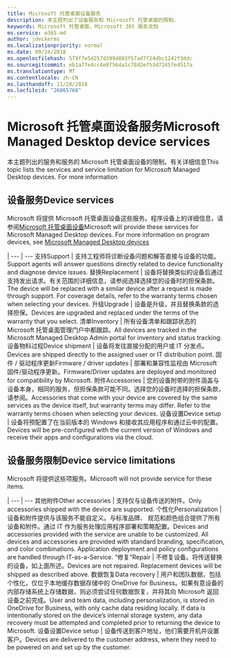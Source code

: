 ```yaml
---
title: Microsoft 托管桌面设备服务
description: 本主题列出了设备服务和 Microsoft 托管桌面的限制。
keywords: Microsoft 托管桌面，Microsoft 365 服务文档
ms.service: m365-md
author: jdeckerms
ms.localizationpriority: normal
ms.date: 09/24/2018
ms.openlocfilehash: 579f7e5d257d399d803f57ad7f24dbc1242f3ddc
ms.sourcegitcommit: eb1a77e4cc4e8f564a1c78d2ef53d7245fe4517a
ms.translationtype: MT
ms.contentlocale: zh-CN
ms.lasthandoff: 11/28/2018
ms.locfileid: "26865768"
---
```

# <a name="microsoft-managed-desktop-device-services"></a><span data-ttu-id="24ef2-104">Microsoft 托管桌面设备服务</span><span class="sxs-lookup"><span data-stu-id="24ef2-104">Microsoft Managed Desktop device services</span></span>

<span data-ttu-id="24ef2-p101">本主题列出的服务和服务的 Microsoft 托管桌面设备的限制。有关详细信息</span><span class="sxs-lookup"><span data-stu-id="24ef2-p101">This topic lists the services and service limitation for Microsoft Managed Desktop devices. For more information</span></span> 

## <a name="device-services"></a><span data-ttu-id="24ef2-107">设备服务</span><span class="sxs-lookup"><span data-stu-id="24ef2-107">Device services</span></span>

<span data-ttu-id="24ef2-p102">Microsoft 将提供 Microsoft 托管桌面设备这些服务。程序设备上的详细信息，请参阅[Microsoft 托管桌面设备](device-list.md)</span><span class="sxs-lookup"><span data-stu-id="24ef2-p102">Microsoft will provide these services for Microsoft Managed Desktop devices. For more information on program devices, see [Microsoft Managed Desktop devices](device-list.md)</span></span>

 | 
 --- | ---
<span data-ttu-id="24ef2-110">支持</span><span class="sxs-lookup"><span data-stu-id="24ef2-110">Support</span></span> | <span data-ttu-id="24ef2-111">支持工程师将诊断设备问题和解答直接与设备的功能。</span><span class="sxs-lookup"><span data-stu-id="24ef2-111">Support agents will answer questions directly related to device functionality and diagnose device issues.</span></span>
<span data-ttu-id="24ef2-112">替换</span><span class="sxs-lookup"><span data-stu-id="24ef2-112">Replacement</span></span> | <span data-ttu-id="24ef2-p103">设备将替换类似的设备后通过支持发出请求。有关范围的详细信息，请参阅选择选择您的设备时的担保条款。</span><span class="sxs-lookup"><span data-stu-id="24ef2-p103">The device will be replaced with a similar device after a request is made through support. For coverage details, refer to the warranty terms chosen when selecting your devices.</span></span>
<span data-ttu-id="24ef2-115">升级</span><span class="sxs-lookup"><span data-stu-id="24ef2-115">Upgrade</span></span> | <span data-ttu-id="24ef2-116">设备是升级，并且替换条款的选择担保。</span><span class="sxs-lookup"><span data-stu-id="24ef2-116">Devices are upgraded and replaced under the terms of the warranty that you select.</span></span>
<span data-ttu-id="24ef2-117">清单</span><span class="sxs-lookup"><span data-stu-id="24ef2-117">Inventory</span></span> | <span data-ttu-id="24ef2-118">所有设备清单和跟踪状态的 Microsoft 托管桌面管理门户中都跟踪。</span><span class="sxs-lookup"><span data-stu-id="24ef2-118">All devices are tracked in the Microsoft Managed Desktop Admin portal for inventory and status tracking.</span></span>
<span data-ttu-id="24ef2-119">设备物料过程</span><span class="sxs-lookup"><span data-stu-id="24ef2-119">Device shipment</span></span> |   <span data-ttu-id="24ef2-120">设备将发往直接分配的用户或 IT 分发点。</span><span class="sxs-lookup"><span data-stu-id="24ef2-120">Devices are shipped directly to the assigned user or IT distribution point.</span></span>
<span data-ttu-id="24ef2-121">固件 / 驱动程序更新</span><span class="sxs-lookup"><span data-stu-id="24ef2-121">Firmware / driver updates</span></span> | <span data-ttu-id="24ef2-122">部署和兼容性监视由 Microsoft 固件/驱动程序更新。</span><span class="sxs-lookup"><span data-stu-id="24ef2-122">Firmware/Driver updates are deployed and monitored for compatibility by Microsoft.</span></span> 
<span data-ttu-id="24ef2-123">附件</span><span class="sxs-lookup"><span data-stu-id="24ef2-123">Accessories</span></span> | <span data-ttu-id="24ef2-p104">您的设备附带的附件涵盖与设备本身，相同的服务，但担保条款可能不同。选择您的设备时选择的担保条款，请参阅。</span><span class="sxs-lookup"><span data-stu-id="24ef2-p104">Accessories that come with your device are covered by the same services as the device itself, but warranty terms may differ. Refer to the warranty terms chosen when selecting your devices.</span></span> 
<span data-ttu-id="24ef2-126">设备设置</span><span class="sxs-lookup"><span data-stu-id="24ef2-126">Device setup</span></span>    | <span data-ttu-id="24ef2-127">设备将预配置了在当前版本的 Windows 和接收其应用程序和通过云中的配置。</span><span class="sxs-lookup"><span data-stu-id="24ef2-127">Devices will be pre-configured with the current version of Windows and receive their apps and configurations via the cloud.</span></span> 

## <a name="device-service-limitations"></a><span data-ttu-id="24ef2-128">设备服务限制</span><span class="sxs-lookup"><span data-stu-id="24ef2-128">Device service limitations</span></span>

<span data-ttu-id="24ef2-129">Microsoft 将提供这些项服务。</span><span class="sxs-lookup"><span data-stu-id="24ef2-129">Microsoft will not provide service for these items.</span></span>

 | 
 --- | ---
<span data-ttu-id="24ef2-130">其他附件</span><span class="sxs-lookup"><span data-stu-id="24ef2-130">Other accessories</span></span> | <span data-ttu-id="24ef2-131">支持仅与设备传送的附件。</span><span class="sxs-lookup"><span data-stu-id="24ef2-131">Only accessories shipped with the device are supported.</span></span>
<span data-ttu-id="24ef2-132">个性化</span><span class="sxs-lookup"><span data-stu-id="24ef2-132">Personalization</span></span> | <span data-ttu-id="24ef2-p105">设备和附件提供与该服务不能自定义。与标准品牌、 规范和颜色组合提供了所有设备和附件。通过 IT 作为服务处理应用程序部署和策略配置。</span><span class="sxs-lookup"><span data-stu-id="24ef2-p105">Devices and accessories provided with the service are unable to be customized. All devices and accessories are provided with standard branding, specification, and color combinations. Application deployment and policy configurations are handled through IT-as-a-Service.</span></span>
<span data-ttu-id="24ef2-136">“修复”</span><span class="sxs-lookup"><span data-stu-id="24ef2-136">Repair</span></span> | <span data-ttu-id="24ef2-p106">不修复设备。将传送替换的设备，如上面所述。</span><span class="sxs-lookup"><span data-stu-id="24ef2-p106">Devices are not repaired. Replacement devices will be shipped as described above.</span></span>
<span data-ttu-id="24ef2-139">数据恢复</span><span class="sxs-lookup"><span data-stu-id="24ef2-139">Data recovery</span></span> | <span data-ttu-id="24ef2-p107">用户和团队数据，包括个性化，仅位于本地缓存数据存储中的 OneDrive for Business。如果有意设备的内部存储系统上存储数据，则必须尝试任何数据恢复，并将其向 Microsoft 返回设备之前完成。</span><span class="sxs-lookup"><span data-stu-id="24ef2-p107">User and team data, including personalization, is stored in OneDrive for Business, with only cache data residing locally. If data is intentionally stored on the device’s internal storage system, any data recovery must be attempted and completed prior to returning the device to Microsoft.</span></span>
<span data-ttu-id="24ef2-142">设备设置</span><span class="sxs-lookup"><span data-stu-id="24ef2-142">Device setup</span></span> | <span data-ttu-id="24ef2-143">设备传送到客户地址，他们需要开机并设置客户。</span><span class="sxs-lookup"><span data-stu-id="24ef2-143">Devices are delivered to the customer address, where they need to be powered on and set up by the customer.</span></span>
